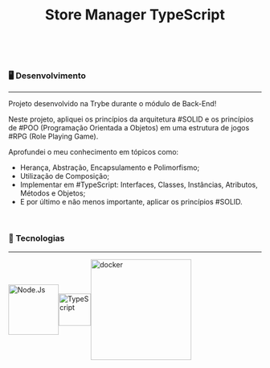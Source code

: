 <h1 align="center">Store Manager TypeScript</h1>
</br>
</br>
</br>
<h3>🖥️ Desenvolvimento</h3>

------------

<p>Projeto desenvolvido na <a hrefo=https://www.betrybe.com>Trybe</a> durante o módulo de Back-End!</p>
<p>Neste projeto, apliquei os princípios da arquitetura #SOLID e os princípios de #POO (Programação Orientada a Objetos) em uma estrutura de jogos #RPG (Role Playing Game).

Aprofundei o meu conhecimento em tópicos como:
- Herança, Abstração, Encapsulamento e Polimorfismo;
- Utilização de Composição;
- Implementar em #TypeScript: Interfaces, Classes, Instâncias, Atributos, Métodos e Objetos;
- E por último e não menos importante, aplicar os princípios #SOLID.</p>


</br>
<h3>🦾 Tecnologias</h3>

------------

<div style="display: flex; align-items: center; justify-content: space-between; width: 260px">
<img src="https://nodejs.org/static/images/logo.svg" width="100px" alt="Node.Js">
<img src="https://s3.amazonaws.com/s3.timetoast.com/public/uploads/photo/17846388/image/medium-914684913366adfbc8b307596be7cb34.png" width="64px" alt="TypeScript">
<img src="https://www.docker.com/wp-content/uploads/2022/01/Docker-Logo-White-RGB_Horizontal-730x189-1.png.webp" style="width: 200px" alt="docker"/>
</div>

